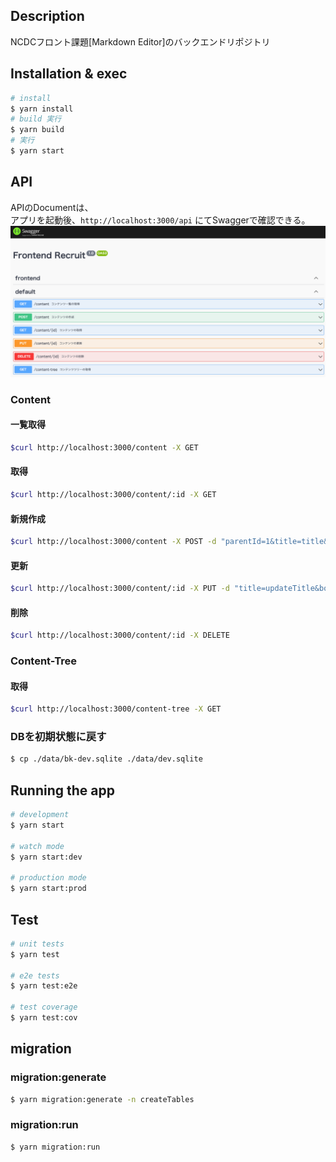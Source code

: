 ## Description
NCDCフロント課題[Markdown Editor]のバックエンドリポジトリ

## Installation & exec

```bash
# install
$ yarn install
# build 実行
$ yarn build
# 実行
$ yarn start
```

## API
APIのDocumentは、  
アプリを起動後、`http://localhost:3000/api` にてSwaggerで確認できる。  
![](./doc/images/swagger.png)

### Content

#### 一覧取得
```bash
$curl http://localhost:3000/content -X GET
```

#### 取得
```bash
$curl http://localhost:3000/content/:id -X GET
```

#### 新規作成
```bash
$curl http://localhost:3000/content -X POST -d "parentId=1&title=title&body=body"
```

#### 更新
```bash
$curl http://localhost:3000/content/:id -X PUT -d "title=updateTitle&body=updateBody"
```

#### 削除
```bash
$curl http://localhost:3000/content/:id -X DELETE
```


### Content-Tree
#### 取得
```bash
$curl http://localhost:3000/content-tree -X GET
```

### DBを初期状態に戻す
```bash
$ cp ./data/bk-dev.sqlite ./data/dev.sqlite
```


## Running the app

```bash
# development
$ yarn start

# watch mode
$ yarn start:dev

# production mode
$ yarn start:prod
```

## Test

```bash
# unit tests
$ yarn test

# e2e tests
$ yarn test:e2e

# test coverage
$ yarn test:cov
```

## migration

### migration:generate
```bash
$ yarn migration:generate -n createTables
```


### migration:run
```bash
$ yarn migration:run
```
